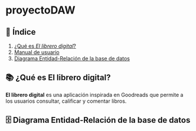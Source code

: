 # proyectoDAW

## 📌 Índice  
1. [¿Qué es *El librero digital*?](#qué-es-el-librero-digital)  
2. [Manual de usuario](#manual-de-usuario)
3. [Diagrama Entidad-Relación de la base de datos](#diagrama-entidad-relacion-de-la-base-de-datos) 

## 📚 ¿Qué es El librero digital?

**El librero digital** es una aplicación inspirada en Goodreads que permite a los usuarios consultar, calificar y comentar libros.

## 🗄️ Diagrama Entidad-Relación de la base de datos

